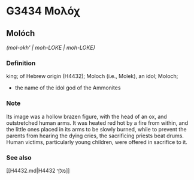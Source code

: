 # G3434 Μολόχ

## Molóch

_(mol-okh' | moh-LOKE | moh-LOKE)_

### Definition

king; of Hebrew origin (H4432); Moloch (i.e., Molek), an idol; Moloch; 

- the name of the idol god of the Ammonites

### Note

Its image was a hollow brazen figure, with the head of an ox, and outstretched human arms. It was heated red hot by a fire from within, and the little ones placed in its arms to be slowly burned, while to prevent the parents from hearing the dying cries, the sacrificing priests beat drums. Human victims, particularly young children, were offered in sacrifice to it.

### See also

[[H4432.md|H4432 מלך]]
